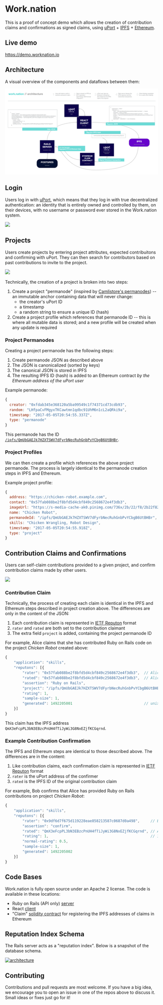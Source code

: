 # Work.nation

This is a proof of concept demo which allows the creation of contribution claims and confirmations as signed claims, using [uPort](https://www.uport.me) + [IPFS](https://ipfs.io) + [Ethereum](https://ethereum.org).

## Live demo

https://demo.worknation.io

## Architecture

A visual overview of the components and dataflows between them:

[![architecture](images/architecture.png "Work.nation architecture")](https://cdn.rawgit.com/worknation/work.nation/e6be095be0c1c92efadb2617238c2ac8351b6011/images/architecture.png)

## Login

Users log in with [uPort](https://www.uport.me), which means that they log in with true decentralized authentication: an identity that is entirely owned and controlled by them, on their devices, with no username or password ever stored in the Work.nation system.

[![](https://cdn.rawgit.com/worknation/work.nation/e6be095be0c1c92efadb2617238c2ac8351b6011/images/login.png)](https://cdn.rawgit.com/worknation/work.nation/e6be095be0c1c92efadb2617238c2ac8351b6011/images/login.png)

## Projects

Users create projects by entering project attributes, expected contribuitons and confirming with uPort. They can then search for contributors based on past contributions to invite to the project.

[![](https://cdn.rawgit.com/worknation/work.nation/e6be095be0c1c92efadb2617238c2ac8351b6011/images/projects.png)](https://cdn.rawgit.com/worknation/work.nation/e6be095be0c1c92efadb2617238c2ac8351b6011/images/projects.png)

Technically, the creation of a project is broken into two steps:

1. Create a project "permanode" (inspired by [Camlistore's permanodes](https://camlistore.org/doc/schema/permanode)) -- an immutable anchor containing data that will never change:
      - the creator's uPort ID
      - a timestamp
      - a random string to ensure a unique ID (hash)
1. Create a project profile which references that permanode ID -- this is where all mutable data is stored; and a new profile will be created when any update is required

### Project Permanodes

Creating a project permanode has the following steps:

1. Create permanode JSON as described above
1. The JSON is canonicalized (sorted by keys)
1. The canonical JSON is stored in IPFS
1. The resulting IPFS ID (hash) is added to an Ethereum contract _by the Ethereum address of the uPort user_

Example permanode:

```js
{
  creator: "0xfdab345e368120a5ba99549c1f74371cd73cdb93",
  random: "LHfpaCvFMgyxTKCawtmn1qdbc91UhM6n1cL2aQRki9a",
  timestamp: "2017-05-05T20:54:55.337Z",
  type: "permanode"
}
```

This permanode has the ID [`/ipfs/QmUbGAEJk7HZXTSWV7dFyrbNecRuhGnbPvYCbgB6UtBHBr`](https://ipfs.io/ipfs/QmUbGAEJk7HZXTSWV7dFyrbNecRuhGnbPvYCbgB6UtBHBr).

### Project Profiles

We can then create a profile which references the above project permanode.  The process is largely identical to the permanode creation steps in IPFS and Ethereum.

Example project profile:

```js
{
  address: "https://chicken-robot.example.com",
  contact: "0x57fab088be2f8bfd5d4cbf849c2568672e4f3db3",                // uport id of project contact
  imageUrl: "https://s-media-cache-ak0.pinimg.com/736x/2b/22/f8/2b22f82e7843d732c5def05055529c55.jpg",
  name: "Chicken Robot",
  permanodeId: "/ipfs/QmUbGAEJk7HZXTSWV7dFyrbNecRuhGnbPvYCbgB6UtBHBr",  // project permanode
  skills: "Chicken Wrangling, Robot Design",
  timestamp: "2017-05-05T20:54:55.918Z",
  type: "project"
}
```

<!-- This project profile has the ID [`/ipfs/QmXSgeC1zc95a1bTLkdBCjDXSah8S4MWVB59hupAvXbVtp`](https://ipfs.io/ipfs/QmXSgeC1zc95a1bTLkdBCjDXSah8S4MWVB59hupAvXbVtp). -->

## Contribution Claims and Confirmations

Users can self-claim contributions provided to a given project, and confirm contribution claims made by other users.

[![](https://cdn.rawgit.com/worknation/work.nation/e6be095be0c1c92efadb2617238c2ac8351b6011/images/claims.png)](https://cdn.rawgit.com/worknation/work.nation/e6be095be0c1c92efadb2617238c2ac8351b6011/images/claims.png)

### Contribution Claim

Technically, the process of creating each claim is identical in the IPFS and Ethereum steps described in project creation above. The differences are only in the content of the JSON:

1. Each contribution claim is represented in [IETF Reputon](https://tools.ietf.org/html/rfc7071) format
1. `rater` and `rated` are both set to the contribution claimant
1. The extra field `project` is added, containing the project permanode ID

For example, Alice claims that she has contributed Ruby on Rails code on the project _Chicken Robot_ created above:

```js
{
    "application": "skills",
    "reputons": [{
        "rater": "0x57fab088be2f8bfd5d4cbf849c2568672e4f3db3",  // Alice
        "rated": "0x57fab088be2f8bfd5d4cbf849c2568672e4f3db3",  // Alice
        "assertion": "Ruby on Rails",
        "project": "/ipfs/QmUbGAEJk7HZXTSWV7dFyrbNecRuhGnbPvYCbgB6UtBHBr"
        "rating": 1,
        "sample-size": 1,
        "generated": 1492205001                                 // unix timestamp
    }]
}
```

This claim has the IPFS address `QmX3eFcpPL3bN3EBzcPnUH4fTiJyWi3G8NxEZjfKCGqrnd`.

### Example Contribution Confirmation

The IPFS and Ethereum steps are identical to those described above. The differences are in the content:

1. Like contribution claims, each confirmation claim is represented in [IETF Reputon](https://tools.ietf.org/html/rfc7071) format
1. `rater` is the uPort address of the confirmer
1. `rated` is the IPFS ID of the original contribution claim

For example, Bob confirms that Alice has provided Ruby on Rails contributions on project _Chicken Robot_:

```js
{
    "application": "skills",
    "reputons": [{
        "rater": "0x9df6d7f675d119228eae858213587c0687d0a498",     // Bob
        "assertion": "confirm",
        "rated": "QmX3eFcpPL3bN3EBzcPnUH4fTiJyWi3G8NxEZjfKCGqrnd", // Alice's signed claim of ROR skills
        "rating": 1,                                               // 1 = master, 0.5 = confirm
        "normal-rating": 0.5,
        "sample-size": 1,
        "generated": 1492205002
    }]
}
```

## Code Bases

Work.nation is fully open source under an Apache 2 license.  The code is available in these locations:

- Ruby on Rails (API only) [server](https://github.com/worknation/server.work.nation)
- React [client](https://github.com/worknation/client.work.nation)
- "Claim" [solidity contract](https://github.com/worknation/work.nation/blob/master/Claim.sol) for registering the IPFS addresses of claims in Ethereum

## Reputation Index Schema

The Rails server acts as a "reputation index".  Below is a snapshot of the database schema.

[![architecture](https://cdn.rawgit.com/worknation/work.nation/e6be095be0c1c92efadb2617238c2ac8351b6011/images/diagram.work.nation.png "Work.nation schema")](https://cdn.rawgit.com/worknation/work.nation/e6be095be0c1c92efadb2617238c2ac8351b6011/images/diagram.work.nation.png)

## Contributing

Contributions and pull requests are most welcome.  If you have a big idea, we encourage you to open an issue in one of the repos above to discuss it.  Small ideas or fixes just go for it!
